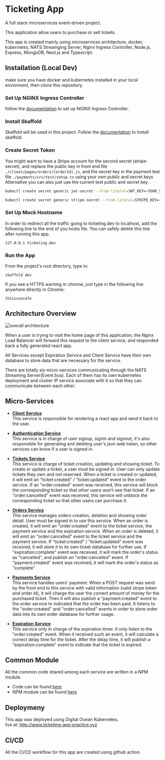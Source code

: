 # Ticketing App
A full stack microservices event-driven project. 

This application allow users to purchase or sell tickets.

This app is created mainly using microservices architecture, docker, kubernetes, NATS Streamging Server, Nginx Ingress Controller, Node.js, Express, MongoDB, Next.js and Typescript.

## Installation (Local Dev)
make sure you have docker and kubernetes installed in your local enviorment, then clone this repository.

### Set Up NGINX Ingress Controller
follow the [documentation](https://kubernetes.github.io/ingress-nginx/deploy/) to set up NGINX Ingress Controller.

### Install Skaffold
Skaffold will be used in this project. Follow the [documentation](https://skaffold.dev/docs/install/) to install skaffold.

### Create Secret Token
You might want to have a Stripe account for the second secret (stripe-secret), and replace the public key in front end file `./client/pages/orders/[orderId].js`, and the secret key in the payment test file `./payments/src/test/setup.ts` using your own public and secret keys <br>
Alternative you can also just use the current test public and secret key.

```bash
kubectl create secret generic jwt-secret --from-literal=JWT_KEY=<YOUR_SECRET_KEY>

kubectl create secret generic stripe-secret --from-literal=STRIPE_KEY=<YOUR_SECRET_KEY>
```

### Set Up Mock Hostname
In order to redirect all the traffic going to ticketing.dev to localhost, add the following line to the end of you hosts file. You can safely delete this line after running this app.
```
127.0.0.1 ticketing.dev
```

### Run the App
From the project's root directory, type in:
```
skaffold dev
```

If you see a HTTPS warning in chrome, just type in the following line anywhere directly in Chrome:
```
thisisunsafe
```

## Architecture Overview
![overall architecture](https://i.ibb.co/MVmWxV9/overall-architecture.jpg)

When a user is trying to visit the home page of this application, the Nginx Load Balancer will forward this request to the client service, and responded back a fully generated react app.

All Services except Expiration Service and Client Service have their own database to store data that are necessary for the service.

There are totally six micro-services communicating through the NATS Streaming Server(Event bus). Each of them has its own kubernetes deployment and cluster IP service associate with it so that they can communicate between each other. 

## Micro-Services
- **[Client Service](https://github.com/WeijuZheng/ticketing/tree/master/client)** <br>
This service is responsible for rendering a react app and send it back to the user.

- **[Authentication Service](https://github.com/WeijuZheng/ticketing/tree/master/auth)** <br>
This service is in charge of user signup, signin and signout; it's also responsible for generating and deleting user's json web token, so other services can know if a user is signed in.

- **[Tickets Service](https://github.com/WeijuZheng/ticketing/tree/master/tickets)** <br>
This service is charge of ticket creation, updating and showing ticket. To create or update a ticket, a user must be signed in. User can only update tickets they own and not reserved. When a ticket is created or updated, it will emit an "ticket:created" / "ticket:updated" event to the order service. If an "order:created" event was received, this service will block the corresponding ticket so that other users won't see that ticket.  If an "order:cancelled" event was received, this service will unblock the corresponding ticket so that other users can purchase it.

- **[Orders Service](https://github.com/WeijuZheng/ticketing/tree/master/orders)** <br>
This service manages orders creation, deletion and showing order detail. User must be signed in to use this service. When an order is created, it will emit an "order:created" event to the ticket service, the payment service and the expiration service. When an order is deleted, it will emit an "order:cancelled" event to the ticket service and the payment service. If "ticket:created" / "ticket:updated" event was received, it will store it to its own ticket database for further use. If "expiration:complete" event was received, it will mark the order's status as "cancelled", and publish an "order:cancelled" event. If "payment:created" event was received, it will mark the order's status as "complete".

- **[Payments Service](https://github.com/WeijuZheng/ticketing/tree/master/payments)** <br>
This service handles users' payment. When a POST request was send by the front end to this service with valid information (valid stripe token and order Id), it will charge the user the correct amount of money for the purchased ticket. Then it will also publish a "payment:created" event to the order service to indicated that the order has been paid. It listens to the "order:created" and "order:cancelled" events in order to store order data into its own order database for further usage.

- **[Expiration Service](https://github.com/WeijuZheng/ticketing/tree/master/expiration)** <br>
This service only in charge of the expiration timer. It only listen to the "order:created" event. When it received such an event, it will calculate a correct delay time for the ticket. After the delay time, it will publish a "expiration:complete" event to indicate that the ticket is expired.

## Common Module
All the common code shared among each service are written in a NPM module.<br> 
- Code can be found [here](https://github.com/WeijuZheng/ticketing-common/tree/7417330665b3f90442fc5007cf10666bcc1b2751)<br>
- NPM module can be found [here](https://www.npmjs.com/package/@wztickets/common) 

## Deploymeny
This app was deployed using Digital Ocean Kubernetes. <br>
live at: http://www.ticketing-app-practice.xyz

## CI/CD
All the CI/CD workflow for this app are created using github action.
